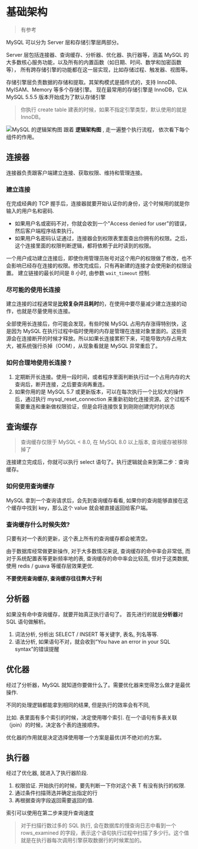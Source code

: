 # 基础架构

> 有参考 [](https://time.geekbang.org/column/100020801)

MySQL 可以分为 Server 层和存储引擎层两部分。

Server 层包括连接器、查询缓存、分析器、优化器、执行器等，涵盖 MySQL 的大多数核心服务功能，以及所有的内置函数（如日期、时间、数学和加密函数等），
所有跨存储引擎的功能都在这一层实现，比如存储过程、触发器、视图等。

存储引擎层负责数据的存储和提取。其架构模式是插件式的，支持 InnoDB、MyISAM、Memory 等多个存储引擎。
现在最常用的存储引擎是 InnoDB，它从 MySQL 5.5.5 版本开始成为了默认存储引擎

> 你执行 create table 建表的时候，如果不指定引擎类型，默认使用的就是 InnoDB。

![MySQL 的逻辑架构图](https://cdn.jansora.com/files/uPic/2022/05/23/XvjT8w.jpg)
跟着 **逻辑架构图** , 走一遍整个执行流程， 依次看下每个组件的作用。

## 连接器

连接器负责跟客户端建立连接、获取权限、维持和管理连接。

### 建立连接

在完成经典的 TCP 握手后，连接器就要开始认证你的身份，这个时候用的就是你输入的用户名和密码.

- 如果用户名或密码不对，你就会收到一个"Access denied for user"的错误，然后客户端程序结束执行。
- 如果用户名密码认证通过，连接器会到权限表里面查出你拥有的权限。之后，这个连接里面的权限判断逻辑，都将依赖于此时读到的权限。

一个用户成功建立连接后，即使你用管理员账号对这个用户的权限做了修改，也不会影响已经存在连接的权限。修改完成后，只有再新建的连接才会使用新的权限设置。 建立链接的最长时间是 8 小时, 由参数 `wait_timeout` 控制.

### 尽可能的使用长连接

建立连接的过程通常是**比较复杂并且耗时**的，在使用中要尽量减少建立连接的动作，也就是尽量使用长连接。

全部使用长连接后，你可能会发现，有些时候 MySQL 占用内存涨得特别快，这是因为 MySQL 在执行过程中临时使用的内存是管理在连接对象里面的。这些资源会在连接断开的时候才释放。所以如果长连接累积下来，可能导致内存占用太大，被系统强行杀掉（OOM），从现象看就是 MySQL 异常重启了。

### 如何合理地使用长连接 ?

1. 定期断开长连接。使用一段时间，或者程序里面判断执行过一个占用内存的大查询后，断开连接，之后要查询再重连。
2. 如果你用的是 MySQL 5.7 或更新版本，可以在每次执行一个比较大的操作后，通过执行 mysql_reset_connection 来重新初始化连接资源。这个过程不需要重连和重新做权限验证，但是会将连接恢复到刚刚创建完时的状态

## 查询缓存

> 查询缓存仅限于 MySQL < 8.0, 在 MySQL 8.0 以上版本, 查询缓存被移除掉了

连接建立完成后，你就可以执行 select 语句了。执行逻辑就会来到第二步：查询缓存。

### 如何使用查询缓存

MySQL 拿到一个查询请求后，会先到查询缓存看看, 如果你的查询能够直接在这个缓存中找到 key，那么这个 value 就会被直接返回给客户端。

### 查询缓存什么时候失效?

只要有对一个表的更新，这个表上所有的查询缓存都会被清空。

由于数据库经常做更新操作, 对于大多数情况来说, 查询缓存的命中率会非常低, 而对于系统配置表等更新频率地的表, 查询缓存的命中率会比较高, 但对于这类数据, 使用 redis / guava 等缓存层效果更优.

**不要使用查询缓存, 查询缓存往往弊大于利**



## 分析器

如果没有命中查询缓存，就要开始真正执行语句了。 首先进行的就是**分析器**对 SQL 语句做解析。

1. 词法分析, 分析出 SELECT / INSERT 等关键字, 表名, 列名等等.
2. 语法分析, 如果语句不对，就会收到“You have an error in your SQL syntax”的错误提醒


## 优化器

经过了分析器，MySQL 就知道你要做什么了。需要优化器来觉得怎么做才是最优操作.

不同的处理逻辑都能拿到相同的结果, 但是执行的效率会有不同,

比如. 表里面有多个索引的时候，决定使用哪个索引. 在一个语句有多表关联（join）的时候，决定各个表的连接顺序。

优化器的作用就是决定选择使用哪一个方案是最优(并不绝对)的方案。


## 执行器

经过了优化器, 就进入了执行器阶段.

1. 权限验证. 开始执行的时候，要先判断一下你对这个表 T 有没有执行的权限.
2. 通过条件扫描筛选并确定出指定的行
3. 再根据查询字段返回需要返回的值.

索引可以使用在第二步来提升查询速度

> 对于扫描行数过多的 SQL 执行, 会在数据库的慢查询日志中看到一个 rows_examined 的字段，表示这个语句执行过程中扫描了多少行。这个值就是在执行器每次调用引擎获取数据行的时候累加的。
